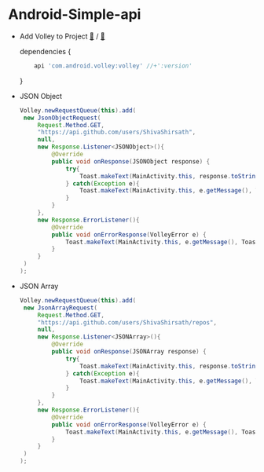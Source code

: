 # Android-Simple-api

+ Add Volley to Project [📃](https://developer.android.com/training/volley) / [🐙](https://github.com/google/volley)

   dependencies {
   ```groovy
	   api 'com.android.volley:volley' //+':version'
   ```
   }

+ JSON Object
   ```java
   Volley.newRequestQueue(this).add(
   	new JsonObjectRequest(
		Request.Method.GET,
		"https://api.github.com/users/ShivaShirsath",
		null,
		new Response.Listener<JSONObject>(){
			@Override
			public void onResponse(JSONObject response) {
				try{
					Toast.makeText(MainActivity.this, response.toString() , Toast.LENGTH_LONG).show();
				} catch(Exception e){
					Toast.makeText(MainActivity.this, e.getMessage(), Toast.LENGTH_LONG).show();
				}
			}
		},
		new Response.ErrorListener(){
			@Override
			public void onErrorResponse(VolleyError e) {
			    Toast.makeText(MainActivity.this, e.getMessage(), Toast.LENGTH_LONG).show();
			}
		}
	)
   );
   ```
+ JSON Array
   ```java
   Volley.newRequestQueue(this).add(
   	new JsonArrayRequest(
		Request.Method.GET,
		"https://api.github.com/users/ShivaShirsath/repos",
		null,
		new Response.Listener<JSONArray>(){
			@Override
			public void onResponse(JSONArray response) {
				try{
					Toast.makeText(MainActivity.this, response.toString() , Toast.LENGTH_LONG).show();
				} catch(Exception e){
					Toast.makeText(MainActivity.this, e.getMessage(), Toast.LENGTH_LONG).show();
				}
			}
		},
		new Response.ErrorListener(){
			@Override
			public void onErrorResponse(VolleyError e) {
			    Toast.makeText(MainActivity.this, e.getMessage(), Toast.LENGTH_LONG).show();
			}
		}
	)
   );
   ```

